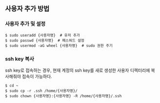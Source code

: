 ## 사용자 추가 방법

### 사용자 추가 및 설정
```command
$ sudo useradd {사용자명}  # 유저 추가
$ sudo passwd {사용자명}  # 패스워드 설정
$ sudo usermod -aG wheel {사용자명}  # sudo 권한 주기
```

### ssh key 복사
ssh key로 접속하는 경우, 현재 계정의 ssh key를 새로 생성한 사용자 디렉터리에 복사해줘야 접속이 가능하다.
```command
$ cd ~
$ sudo cp -r .ssh /home/{사용자명}/
$ sudo chown {사용자명}:{사용자명} -R /home/{사용자명}/.ssh
```
